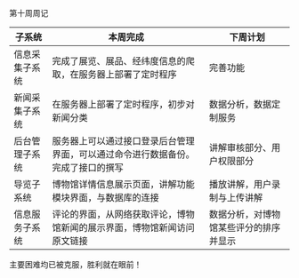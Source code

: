 第十周周记

| 子系统         | 本周完成                                                     | 下周计划                               |
| -------------- | ------------------------------------------------------------ | -------------------------------------- |
| 信息采集子系统 | 完成了展览、展品、经纬度信息的爬取，在服务器上部署了定时程序 | 完善功能                               |
| 新闻采集子系统 | 在服务器上部署了定时程序，初步对新闻分类                     | 数据分析，数据定制服务                 |
| 后台管理子系统 | 服务器上可以通过接口登录后台管理界面，可以通过命令进行数据备份。完成了接口的撰写 | 讲解审核部分、用户权限部分             |
| 导览子系统     | 博物馆详情信息展示页面，讲解功能模块界面，与数据库的连接     | 播放讲解，用户录制与上传讲解           |
| 信息服务子系统 | 评论的界面，从网络获取评论，博物馆新闻的展示界面，博物馆新闻访问原文链接 | 数据分析，对博物馆某些评分的排序并显示 |

主要困难均已被克服，胜利就在眼前！


